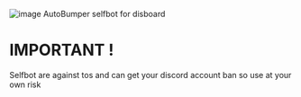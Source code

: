 ![image](https://user-images.githubusercontent.com/94818620/147331030-8152afcc-e762-4552-a3a3-f8c893895f5b.png)
AutoBumper selfbot for disboard

# IMPORTANT !
Selfbot are against tos and can get your discord account ban so use at your own risk
